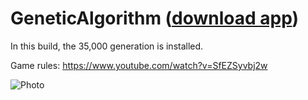 # GeneticAlgorithm ([download app](GeneticAlgorithm.apk))

In this build, the 35,000 generation is installed.

Game rules: https://www.youtube.com/watch?v=SfEZSyvbj2w

![Photo](image.png)
